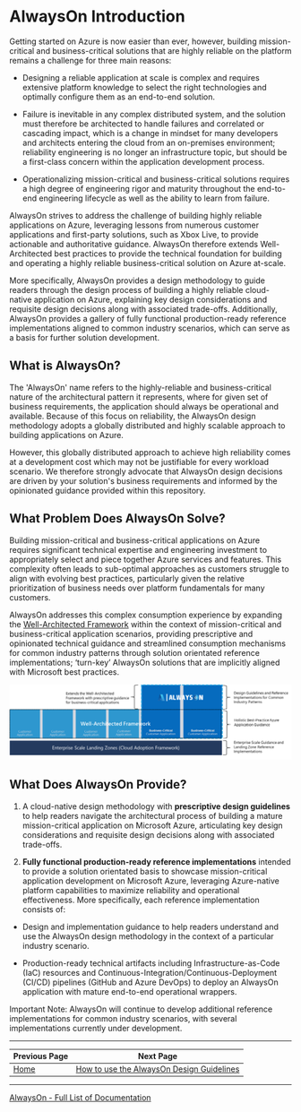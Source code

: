 # AlwaysOn Introduction

Getting started on Azure is now easier than ever, however, building mission-critical and business-critical solutions that are highly reliable on the platform remains a challenge for three main reasons:

- Designing a reliable application at scale is complex and requires extensive platform knowledge to select the right technologies and optimally configure them as an end-to-end solution.

- Failure is inevitable in any complex distributed system, and the solution must therefore be architected to handle failures and correlated or cascading impact, which is a change in mindset for many developers and architects entering the cloud from an on-premises environment; reliability engineering is no longer an infrastructure topic, but should be a first-class concern within the application development process.

- Operationalizing mission-critical and business-critical solutions requires a high degree of engineering rigor and maturity throughout the end-to-end engineering lifecycle as well as the ability to learn from failure.

AlwaysOn strives to address the challenge of building highly reliable applications on Azure, leveraging lessons from numerous customer applications and first-party solutions, such as Xbox Live, to provide actionable and authoritative guidance. AlwaysOn therefore extends Well-Architected best practices to provide the technical foundation for building and operating a highly reliable business-critical solution on Azure at-scale.

More specifically, AlwaysOn provides a design methodology to guide readers through the design process of building a highly reliable cloud-native application on Azure, explaining key design considerations and requisite design decisions along with associated trade-offs. Additionally, AlwaysOn provides a gallery of fully functional production-ready reference implementations aligned to common industry scenarios, which can serve as a basis for further solution development.

## What is AlwaysOn?

The 'AlwaysOn' name refers to the highly-reliable and business-critical nature of the architectural pattern it represents, where for given set of business requirements, the application should always be operational and available. Because of this focus on reliability, the AlwaysOn design methodology adopts a globally distributed and highly scalable approach to building applications on Azure.

However, this globally distributed approach to achieve high reliability comes at a development cost which may not be justifiable for every workload scenario. We therefore strongly advocate that AlwaysOn design decisions are driven by your solution's business requirements and informed by the opinionated guidance provided within this repository.

## What Problem Does AlwaysOn Solve?

Building mission-critical and business-critical applications on Azure requires significant technical expertise and engineering investment to appropriately select and piece together Azure services and features. This complexity often leads to sub-optimal approaches as customers struggle to align with evolving best practices, particularly given the relative prioritization of business needs over platform fundamentals for many customers.

AlwaysOn addresses this complex consumption experience by expanding the [Well-Architected Framework](https://docs.microsoft.com/azure/architecture/framework/) within the context of mission-critical and business-critical application scenarios, providing prescriptive and opinionated technical guidance and streamlined consumption mechanisms for common industry patterns through solution orientated reference implementations; ‘turn-key’ AlwaysOn solutions that are implicitly aligned with Microsoft best practices.

[![Always On Positioning](/docs/media/AlwaysOnPositioning.png)](./README.md)

## What Does AlwaysOn Provide?

1. A cloud-native design methodology with **prescriptive design guidelines** to help readers navigate the architectural process of building a mature mission-critical application on Microsoft Azure, articulating key design considerations and requisite design decisions along with associated trade-offs.

2. **Fully functional production-ready reference implementations** intended to provide a solution orientated basis to showcase mission-critical application development on Microsoft Azure, leveraging Azure-native platform capabilities to maximize reliability and operational effectiveness. More specifically, each reference implementation consists of:

- Design and implementation guidance to help readers understand and use the AlwaysOn design methodology in the context of a particular industry scenario.

- Production-ready technical artifacts including Infrastructure-as-Code (IaC) resources and Continuous-Integration/Continuous-Deployment (CI/CD) pipelines (GitHub and Azure DevOps) to deploy an AlwaysOn application with mature end-to-end operational wrappers.

Important Note: AlwaysOn will continue to develop additional reference implementations for common industry scenarios, with several implementations currently under development.

---

|Previous Page|Next Page|
|--|--|
|[Home](../../README.md)|[How to use the AlwaysOn Design Guidelines](../design-guidelines/README.md)

---

[AlwaysOn - Full List of Documentation](/docs/README.md)
